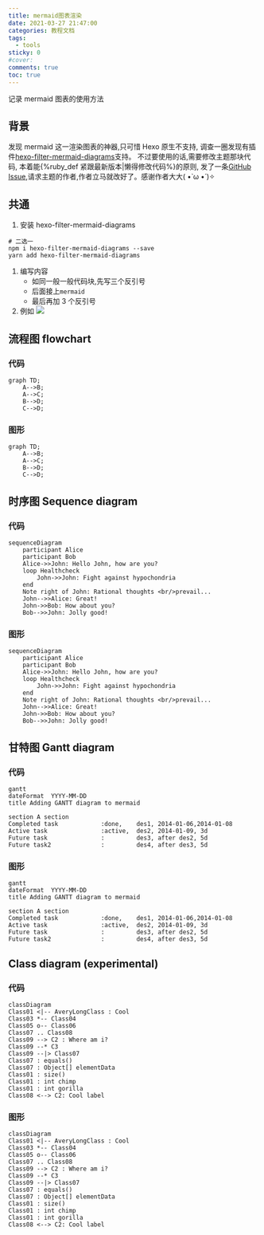 ```yaml
---
title: mermaid图表渲染
date: 2021-03-27 21:47:00
categories: 教程文档
tags:
  - tools
sticky: 0
#cover:
comments: true
toc: true
---
```


记录 mermaid 图表的使用方法

<!-- more -->

## 背景

发现 mermaid 这一渲染图表的神器,只可惜 Hexo 原生不支持,
调查一圈发现有插件[hexo-filter-mermaid-diagrams](https://github.com/webappdevelp/hexo-filter-mermaid-diagrams)支持。
不过要使用的话,需要修改主题那块代码,
本着能{%ruby_def 紧跟最新版本|懒得修改代码%}的原则,
发了一条[GitHub Issue](https://github.com/Candinya/Kratos-Rebirth/issues/47),请求主题的作者,作者立马就改好了。感谢作者大大( •̀ ω •́ )✧

## 共通

1. 安装 hexo-filter-mermaid-diagrams

```shell
# 二选一
npm i hexo-filter-mermaid-diagrams --save
yarn add hexo-filter-mermaid-diagrams
```

1. 编写内容
   - 如同一般一般代码块,先写三个反引号
   - 后面接上`mermaid `
   - 最后再加 3 个反引号
1. 例如
   ![](http://img.hoboro.top/picgo/20210327214322.png)

## 流程图 flowchart

### 代码

```
graph TD;
    A-->B;
    A-->C;
    B-->D;
    C-->D;
```

### 图形

```mermaid
graph TD;
    A-->B;
    A-->C;
    B-->D;
    C-->D;
```

## 时序图 Sequence diagram

### 代码

```
sequenceDiagram
    participant Alice
    participant Bob
    Alice->>John: Hello John, how are you?
    loop Healthcheck
        John->>John: Fight against hypochondria
    end
    Note right of John: Rational thoughts <br/>prevail...
    John-->>Alice: Great!
    John->>Bob: How about you?
    Bob-->>John: Jolly good!
```

### 图形

```mermaid
sequenceDiagram
    participant Alice
    participant Bob
    Alice->>John: Hello John, how are you?
    loop Healthcheck
        John->>John: Fight against hypochondria
    end
    Note right of John: Rational thoughts <br/>prevail...
    John-->>Alice: Great!
    John->>Bob: How about you?
    Bob-->>John: Jolly good!
```

## 甘特图 Gantt diagram

### 代码

```
gantt
dateFormat  YYYY-MM-DD
title Adding GANTT diagram to mermaid

section A section
Completed task            :done,    des1, 2014-01-06,2014-01-08
Active task               :active,  des2, 2014-01-09, 3d
Future task               :         des3, after des2, 5d
Future task2              :         des4, after des3, 5d
```

### 图形

```mermaid
gantt
dateFormat  YYYY-MM-DD
title Adding GANTT diagram to mermaid

section A section
Completed task            :done,    des1, 2014-01-06,2014-01-08
Active task               :active,  des2, 2014-01-09, 3d
Future task               :         des3, after des2, 5d
Future task2              :         des4, after des3, 5d
```

## Class diagram (experimental)

### 代码

```
classDiagram
Class01 <|-- AveryLongClass : Cool
Class03 *-- Class04
Class05 o-- Class06
Class07 .. Class08
Class09 --> C2 : Where am i?
Class09 --* C3
Class09 --|> Class07
Class07 : equals()
Class07 : Object[] elementData
Class01 : size()
Class01 : int chimp
Class01 : int gorilla
Class08 <--> C2: Cool label
```

### 图形

```mermaid
classDiagram
Class01 <|-- AveryLongClass : Cool
Class03 *-- Class04
Class05 o-- Class06
Class07 .. Class08
Class09 --> C2 : Where am i?
Class09 --* C3
Class09 --|> Class07
Class07 : equals()
Class07 : Object[] elementData
Class01 : size()
Class01 : int chimp
Class01 : int gorilla
Class08 <--> C2: Cool label
```
